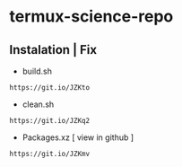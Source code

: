 # termux-science-repo

## Instalation | Fix
* build.sh
```
https://git.io/JZKto
```
* clean.sh
```
https://git.io/JZKq2
```
* Packages.xz [ view in github ]
```
https://git.io/JZKmv
```
